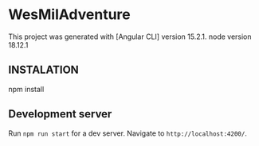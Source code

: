 # WesMilAdventure

This project was generated with [Angular CLI] version 15.2.1.
node version 18.12.1

## INSTALATION
npm install

## Development server

Run `npm run start` for a dev server. Navigate to `http://localhost:4200/`.

